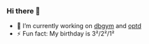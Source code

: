 ### Hi there 👋
- 🔭 I’m currently working on [dbgym](https://www.cidrdb.org/cidr2023/papers/p27-lim.pdf) and [optd](https://github.com/cmu-db/optd)
- ⚡ Fun fact: My birthday is 3²/2²/1²
  
<!--
**wangpatrick57/wangpatrick57** is a ✨ _special_ ✨ repository because its `README.md` (this file) appears on your GitHub profile.

Here are some ideas to get you started:

- 🌱 I’m currently learning ...
- 👯 I’m looking to collaborate on ...
- 🤔 I’m looking for help with ...

- 😄 Pronouns: ...
-->
